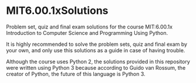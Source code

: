# MIT6.00.1xSolutions
Problem set, quiz and final exam solutions for the course MIT:6.00.1x Introduction to Computer Science and Programming Using Python.

It is highly recommended to solve the problem sets, quiz and final exam by your own, and only use this solutions as a guide in case of having trouble.

Although the course uses Python 2, the solutions provided in this repository were written using Python 3 because according to Guido van Rossum, the creator of Python, the future of this language is Python 3.